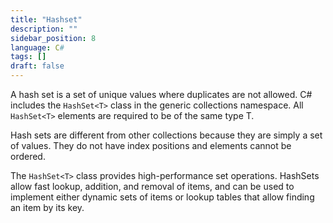 ```yaml
---
title: "Hashset"
description: ""
sidebar_position: 8
language: C#
tags: []
draft: false
---
```

A hash set is a set of unique values where duplicates are not allowed.
C# includes the `HashSet<T>` class in the generic collections namespace. All `HashSet<T>` elements are required to be of the same type T.  

Hash sets are different from other collections because they are simply a set of values. They do not have index positions and elements cannot be ordered.  

The `HashSet<T>` class provides high-performance set operations. HashSets allow fast lookup, addition, and removal of items, 
and can be used to implement either dynamic sets of items or lookup tables that allow finding an item by its key.